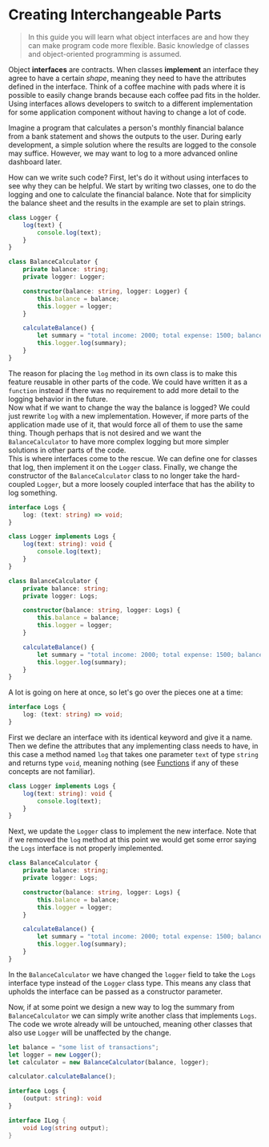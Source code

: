# Creating Interchangeable Parts

> In this guide you will learn what object interfaces are and how they can make program code more flexible. Basic knowledge of classes and object-oriented programming is assumed. 

Object **interfaces** are contracts. When classes **implement** an interface they agree to have a certain _shape_, meaning they need to have the attributes defined in the interface. Think of a coffee machine with pads where it is possible to easily change brands because each coffee pad fits in the holder. Using interfaces allows developers to switch to a different implementation for some application component without having to change a lot of code.

Imagine a program that calculates a person's monthly financial balance from a bank statement and shows the outputs to the user. During early development, a simple solution where the results are logged to the console may suffice. However, we may want to log to a more advanced online dashboard later.

How can we write such code? First, let's do it without using interfaces to see why they can be helpful. We start by writing two classes, one to do the logging and one to calculate the financial balance. Note that for simplicity the balance sheet and the results in the example are set to plain strings.

```typescript
class Logger {
    log(text) {
        console.log(text);
    }
}

class BalanceCalculator {
    private balance: string;
    private logger: Logger;

    constructor(balance: string, logger: Logger) {
        this.balance = balance;
        this.logger = logger;
    }

    calculateBalance() {
        let summary = "total income: 2000; total expense: 1500; balance: 500";
        this.logger.log(summary);
    }
}
```
The reason for placing the `log` method in its own class is to make this feature reusable in other parts of the code. We could have written it as a `function` instead if there was no requirement to add more detail to the logging behavior in the future.  
Now what if we want to change the way the balance is logged? We could just rewrite `log` with a new implementation. However, if more parts of the application made use of it, that would force all of them to use the same thing. Though perhaps that is not desired and we want the `BalanceCalculator` to have more complex logging but more simpler solutions in other parts of the code.  
This is where interfaces come to the rescue. We can define one for classes that log, then implement it on the `Logger` class. Finally, we change the constructor of the `BalanceCalculator` class to no longer take the hard-coupled `Logger`, but a more loosely coupled interface that has the ability to log something. 


```typescript
interface Logs {
    log: (text: string) => void;
}

class Logger implements Logs {
    log(text: string): void {
        console.log(text);
    }
}

class BalanceCalculator {
    private balance: string;
    private logger: Logs;

    constructor(balance: string, logger: Logs) {
        this.balance = balance;
        this.logger = logger;
    }

    calculateBalance() {
        let summary = "total income: 2000; total expense: 1500; balance: 500";
        this.logger.log(summary);
    }
}
```
A lot is going on here at once, so let's go over the pieces one at a time:

```typescript
interface Logs {
    log: (text: string) => void;
}
```
First we declare an interface with its identical keyword and give it a name. Then we define the attributes that any implementing class needs to have, in this case a method named `log` that takes one parameter `text` of type `string` and returns type `void`, meaning nothing (see [Functions](programming.md#functions) if any of these concepts are not familiar).

```typescript
class Logger implements Logs {
    log(text: string): void {
        console.log(text);
    }
}
```
Next, we update the `Logger` class to implement the new interface. Note that if we removed the `log` method at this point we would get some error saying the `Logs` interface is not properly implemented.

```typescript
class BalanceCalculator {
    private balance: string;
    private logger: Logs;

    constructor(balance: string, logger: Logs) {
        this.balance = balance;
        this.logger = logger;
    }

    calculateBalance() {
        let summary = "total income: 2000; total expense: 1500; balance: 500";
        this.logger.log(summary);
    }
}
```
In the `BalanceCalculator` we have changed the `logger` field to take the `Logs` interface type instead of the `Logger` class type. This means any class that upholds the interface can be passed as a constructor parameter.

Now, if at some point we design a new way to log the summary from `BalanceCalculator` we can simply write another class that implements `Logs`. The code we wrote already will be untouched, meaning other classes that also use `Logger` will be unaffected by the change.






```typescript
let balance = "some list of transactions";
let logger = new Logger();
let calculator = new BalanceCalculator(balance, logger);

calculator.calculateBalance();
```



```typescript
interface Logs {
    (output: string): void
}
```

```csharp
interface ILog {
    void Log(string output);
}
```
